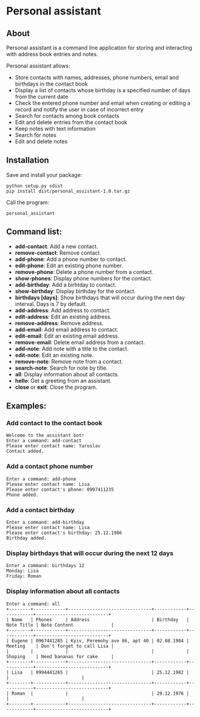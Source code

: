 # Personal assistant

## About
Personal assistant is a command line application for storing and interacting with address book entries and notes.

Personal assistant allows:
- Store contacts with names, addresses, phone numbers, email and birthdays in the contact book
- Display a list of contacts whose birthday is a specified number of days from the current date
- Check the  entered phone number and email when creating or editing a record and notify the user in case of incorrect entry
- Search for contacts among book contacts
- Edit and delete entries from the contact book
- Keep notes with text information
- Search for notes
- Edit and delete notes


## Installation

Save and install your package:
```
python setup.py sdist
pip install dist/personal_assistant-1.0.tar.gz
```

Call the program:
```
personal_assistant
```

## Command list:

- **add-contact**: Add a new contact.
- **remove-contact**: Remove contact.
- **add-phone**: Add a phone number to contact.
- **edit-phone**: Edit an existing phone number.
- **remove-phone**: Delete a phone number from a contact.
- **show-phones**: Display phone numbers for the contact.
- **add-birthday**: Add a birhtday to contact.
- **show-birthday**: Display birthday for the contact.
- **birthdays [days]**: Show birthdays that will occur during the next day interval. Days is 7 by default.
- **add-address**: Add address to contact.
- **edit-address**: Edit an existing address.
- **remove-address**: Remove address.
- **add-email**: Add email address to contact.
- **edit-email**: Edit an existing email address.
- **remove-email**: Delete email address from a contact.
- **add-note**: Add note with a title to the contact.
- **edit-note**: Edit an existing note.
- **remove-note**: Remove note from a contact.
- **search-note**: Search for note by title.
- **all**: Display information about all contacts.
- **hello**: Get a greeting from an assistant.
- **close** or **exit**: Close the program.

## Examples:

### Add contact to the contact book
```
Welcome to the assistant bot!
Enter a command: add-contact
Please enter contact name: Yaroslav
Contact added.
```
### Add a contact phone number
```
Enter a command: add-phone
Please enter contact name: Lisa
Please enter contact's phone: 0997411235
Phone added.
```

### Add a contact birthday
```
Enter a command: add-birthday
Please enter contact name: Lisa
Please enter contact's birthday: 25.12.1986
Birthday added.
```

### Display birthdays that will occur during the next 12 days
```
Enter a command: birthdays 12
Monday: Lisa
Friday: Roman
```

### Display information about all contacts
```
Enter a command: all
+--------+------------+-------------------------------+------------+------------+---------------------------+
| Name   | Phones     | Address                       | Birthday   | Note Title | Note Content              |
+--------+------------+-------------------------------+------------+------------+---------------------------+
| Eugene | 0967441285 | Kyiv, Peremohy ave 86, apt 40 | 02.08.1984 | Meeting    | Don't forget to call Lisa |
|        |            |                               |            | Shoping    | Need bananas for cake     |
+--------+------------+-------------------------------+------------+------------+---------------------------+
| Lisa   | 0994441265 |                               | 25.12.1982 |            |                           |
+--------+------------+-------------------------------+------------+------------+---------------------------+
| Roman  |            |                               | 29.12.1976 |            |                           |
+--------+------------+-------------------------------+------------+------------+---------------------------+
```